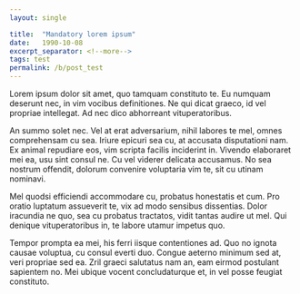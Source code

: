 ```yaml
---
layout: single

title:  "Mandatory lorem ipsum"
date:   1990-10-08
excerpt_separator: <!--more-->
tags: test
permalink: /b/post_test
---
```

Lorem ipsum dolor sit amet, quo tamquam constituto te. <!--more--> Eu numquam deserunt nec, in vim vocibus definitiones. Ne qui dicat graeco, id vel propriae intellegat. Ad nec dico abhorreant vituperatoribus.

An summo solet nec. Vel at erat adversarium, nihil labores te mel, omnes comprehensam cu sea. Iriure epicuri sea cu, at accusata disputationi nam. Ex animal repudiare eos, vim scripta facilis inciderint in. Vivendo elaboraret mei ea, usu sint consul ne. Cu vel viderer delicata accusamus. No sea nostrum offendit, dolorum convenire voluptaria vim te, sit cu utinam nominavi.

Mel quodsi efficiendi accommodare cu, probatus honestatis et cum. Pro oratio luptatum assueverit te, vix ad modo sensibus dissentias. Dolor iracundia ne quo, sea cu probatus tractatos, vidit tantas audire ut mel. Qui denique vituperatoribus in, te labore utamur impetus quo.

Tempor prompta ea mei, his ferri iisque contentiones ad. Quo no ignota causae voluptua, cu consul everti duo. Congue aeterno minimum sed at, veri propriae sed ea. Zril graeci salutatus nam an, eam eirmod postulant sapientem no. Mei ubique vocent concludaturque et, in vel posse feugiat constituto.
